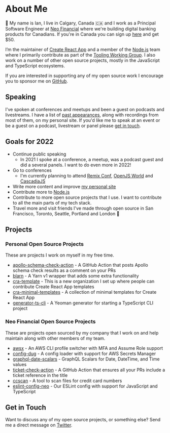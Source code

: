 # About Me

👋 My name is Ian, I live in Calgary, Canada 🇨🇦 and I work as a Principal Software Engineer at [Neo Financial](https://www.neofinancial.com) where we're building digital banking products for Canadians. If you're in Canada you can sign up [here](https://neo.cc/V2W5M3R8) and get $50.

I’m the maintainer of [Create React App](https://github.com/facebook/create-react-app) and a member of the [Node.js](https://github.com/nodejs/node) team where I primarily contribute as part of the [Tooling Working Group](https://github.com/nodejs/tooling). I also work on a number of other open source projects, mostly in the JavaScript and TypeScript ecosystems.

If you are interested in supporting any of my open source work I encourage you to sponsor me on [GitHub](https://github.com/sponsors/iansu).

## Speaking

I've spoken at conferences and meetups and been a guest on podcasts and livestreams. I have a list of [past appearances](https://pages.iansutherland.ca/speaking), along with recordings from most of them, on my personal site. If you'd like me to speak at an event or be a guest on a podcast, livestream or panel please [get in touch](https://iansutherland.ca/about).

## Goals for 2022

- Continue public speaking
  - In 2021 I spoke at a conference, a meetup, was a podcast guest and did a several panels. I want to do even more in 2022!
- Go to conferences
  - I'm currently planning to attend [Remix Conf](https://remix.run/conf), [OpenJS World](https://events.linuxfoundation.org/openjs-world/) and [CascadiaJS](https://2022.cascadiajs.com/)
- Write more content and improve [my personal site](https://iansutherland.ca)
- Contribute more to [Node.js](https://github.com/nodejs/node)
- Contribute to more open source projects that I use. I want to contribute to all the main parts of my tech stack.
- Travel more and visit friends I've made through open source in San Francisco, Toronto, Seattle, Portland and London 🤞

## Projects

### Personal Open Source Projects

These are projects I work on myself in my free time.

- [apollo-schema-check-action](https://github.com/iansu/apollo-schema-check-action) - A GitHub Action that posts Apollo schema check results as a comment on your PRs
- [blarn](https://github.com/iansu/blarn) - A Yarn v1 wrapper that adds some extra functionality
- [cra-template](https://github.com/cra-template) - This is a new organization I set up where people can contribute Create React App templates
- [cra-minimal-templates](https://github.com/iansu/cra-minimal-templates) - A collection of minimal templates for Create React App
- [generator-ts-cli](https://github.com/iansu/generator-ts-cli) - A Yeoman generator for starting a TypeScript CLI project

### Neo Financial Open Source Projects

These are projects open sourced by my company that I work on and help maintain along with other members of my team.

- [awsx](https://github.com/neofinancial/awsx) - An AWS CLI profile switcher with MFA and Assume Role support
- [config-dug](https://github.com/neofinancial/config-dug) - A config loader with support for AWS Secrets Manager
- [graphql-date-scalars](https://github.com/neofinancial/graphql-date-scalars) - GraphQL Scalars for Date, DateTime, and Time values
- [ticket-check-action](https://github.com/neofinancial/ticket-check-action) - A GitHub Action that ensures all your PRs include a ticket reference in the title
- [ccscan](https://github.com/neofinancial/ccscan) - A tool to scan files for credit card numbers
- [eslint-config-neo](https://github.com/neofinancial/eslint-config-neo) - Our ESLint config with support for JavaScript and TypeScript

## Get in Touch

Want to discuss any of my open source projects, or something else? Send me a direct message on [Twitter](https://twitter.com/iansu).
